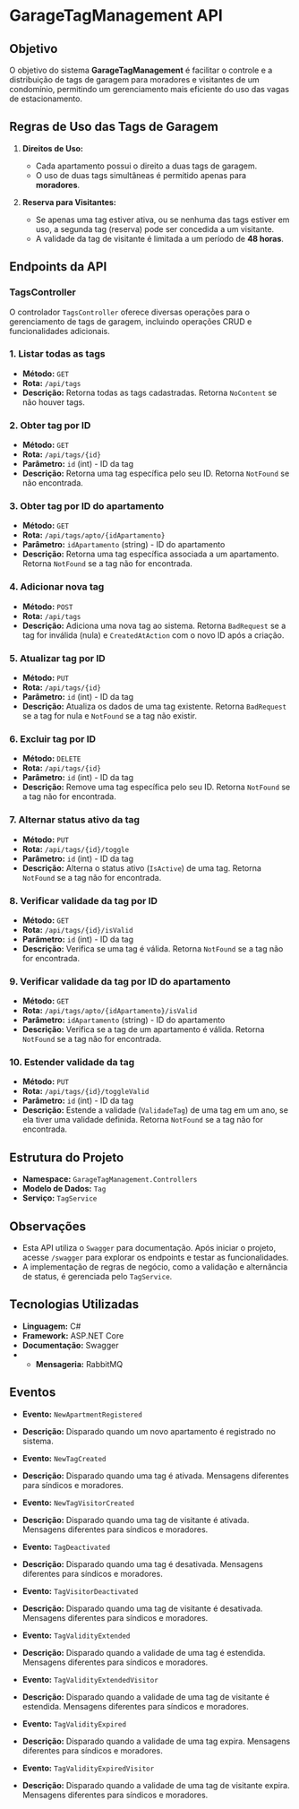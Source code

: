 # GarageTagManagement API

## Objetivo

O objetivo do sistema **GarageTagManagement** é facilitar o controle e a distribuição de tags de garagem para moradores e visitantes de um condomínio, permitindo um gerenciamento mais eficiente do uso das vagas de estacionamento.

## Regras de Uso das Tags de Garagem

1. **Direitos de Uso:**

   - Cada apartamento possui o direito a duas tags de garagem.
   - O uso de duas tags simultâneas é permitido apenas para **moradores**.

2. **Reserva para Visitantes:**
   - Se apenas uma tag estiver ativa, ou se nenhuma das tags estiver em uso, a segunda tag (reserva) pode ser concedida a um visitante.
   - A validade da tag de visitante é limitada a um período de **48 horas**.

## Endpoints da API

### TagsController

O controlador `TagsController` oferece diversas operações para o gerenciamento de tags de garagem, incluindo operações CRUD e funcionalidades adicionais.

### 1. **Listar todas as tags**

- **Método:** `GET`
- **Rota:** `/api/tags`
- **Descrição:** Retorna todas as tags cadastradas. Retorna `NoContent` se não houver tags.

### 2. **Obter tag por ID**

- **Método:** `GET`
- **Rota:** `/api/tags/{id}`
- **Parâmetro:** `id` (int) - ID da tag
- **Descrição:** Retorna uma tag específica pelo seu ID. Retorna `NotFound` se não encontrada.

### 3. **Obter tag por ID do apartamento**

- **Método:** `GET`
- **Rota:** `/api/tags/apto/{idApartamento}`
- **Parâmetro:** `idApartamento` (string) - ID do apartamento
- **Descrição:** Retorna uma tag específica associada a um apartamento. Retorna `NotFound` se a tag não for encontrada.

### 4. **Adicionar nova tag**

- **Método:** `POST`
- **Rota:** `/api/tags`
- **Descrição:** Adiciona uma nova tag ao sistema. Retorna `BadRequest` se a tag for inválida (nula) e `CreatedAtAction` com o novo ID após a criação.

### 5. **Atualizar tag por ID**

- **Método:** `PUT`
- **Rota:** `/api/tags/{id}`
- **Parâmetro:** `id` (int) - ID da tag
- **Descrição:** Atualiza os dados de uma tag existente. Retorna `BadRequest` se a tag for nula e `NotFound` se a tag não existir.

### 6. **Excluir tag por ID**

- **Método:** `DELETE`
- **Rota:** `/api/tags/{id}`
- **Parâmetro:** `id` (int) - ID da tag
- **Descrição:** Remove uma tag específica pelo seu ID. Retorna `NotFound` se a tag não for encontrada.

### 7. **Alternar status ativo da tag**

- **Método:** `PUT`
- **Rota:** `/api/tags/{id}/toggle`
- **Parâmetro:** `id` (int) - ID da tag
- **Descrição:** Alterna o status ativo (`IsActive`) de uma tag. Retorna `NotFound` se a tag não for encontrada.

### 8. **Verificar validade da tag por ID**

- **Método:** `GET`
- **Rota:** `/api/tags/{id}/isValid`
- **Parâmetro:** `id` (int) - ID da tag
- **Descrição:** Verifica se uma tag é válida. Retorna `NotFound` se a tag não for encontrada.

### 9. **Verificar validade da tag por ID do apartamento**

- **Método:** `GET`
- **Rota:** `/api/tags/apto/{idApartamento}/isValid`
- **Parâmetro:** `idApartamento` (string) - ID do apartamento
- **Descrição:** Verifica se a tag de um apartamento é válida. Retorna `NotFound` se a tag não for encontrada.

### 10. **Estender validade da tag**

- **Método:** `PUT`
- **Rota:** `/api/tags/{id}/toggleValid`
- **Parâmetro:** `id` (int) - ID da tag
- **Descrição:** Estende a validade (`ValidadeTag`) de uma tag em um ano, se ela tiver uma validade definida. Retorna `NotFound` se a tag não for encontrada.

## Estrutura do Projeto

- **Namespace:** `GarageTagManagement.Controllers`
- **Modelo de Dados:** `Tag`
- **Serviço:** `TagService`

## Observações

- Esta API utiliza o `Swagger` para documentação. Após iniciar o projeto, acesse `/swagger` para explorar os endpoints e testar as funcionalidades.
- A implementação de regras de negócio, como a validação e alternância de status, é gerenciada pelo `TagService`.

## Tecnologias Utilizadas

- **Linguagem:** C#
- **Framework:** ASP.NET Core
- **Documentação:** Swagger
- - **Mensageria:** RabbitMQ

## Eventos

- **Evento:** `NewApartmentRegistered`
- **Descrição:** Disparado quando um novo apartamento é registrado no sistema.

- **Evento:** `NewTagCreated`
- **Descrição:** Disparado quando uma tag é ativada. Mensagens diferentes para síndicos e moradores.

- **Evento:** `NewTagVisitorCreated`
- **Descrição:** Disparado quando uma tag de visitante é ativada. Mensagens diferentes para síndicos e moradores.

- **Evento:** `TagDeactivated`
- **Descrição:** Disparado quando uma tag é desativada. Mensagens diferentes para síndicos e moradores.

- **Evento:** `TagVisitorDeactivated`
- **Descrição:** Disparado quando uma tag de visitante é desativada. Mensagens diferentes para síndicos e moradores.

- **Evento:** `TagValidityExtended`
- **Descrição:** Disparado quando a validade de uma tag é estendida. Mensagens diferentes para síndicos e moradores.

- **Evento:** `TagValidityExtendedVisitor`
- **Descrição:** Disparado quando a validade de uma tag de visitante é estendida. Mensagens diferentes para síndicos e moradores.

- **Evento:** `TagValidityExpired`
- **Descrição:** Disparado quando a validade de uma tag expira. Mensagens diferentes para síndicos e moradores.

- **Evento:** `TagValidityExpiredVisitor`
- **Descrição:** Disparado quando a validade de uma tag de visitante expira. Mensagens diferentes para síndicos e moradores.
